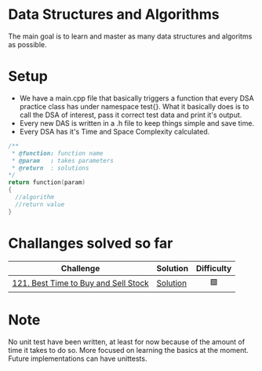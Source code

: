 # Data Structures and Algorithms
The main goal is to learn and master as many data structures and algoritms as possible.

# Setup
* We have a main.cpp file that basically triggers a function that every DSA practice class has under namespace test{}.
  What it basically does is to call the DSA of interest, pass it correct test data and print it's output.
* Every new DAS is written in a .h file to keep things simple and save time.
* Every DSA has it's Time and Space Complexity calculated.

```cpp
/**
 * @function: function name
 * @param   : takes parameters
 * @return  : solutions
*/
return function(param)
{
  //algorithm
  //return value
}
```

# Challanges solved so far

|Challenge | Solution | Difficulty
|:--:|:--| :--:|
|[121. Best Time to Buy and Sell Stock](https://leetcode.com/problems/best-time-to-buy-and-sell-stock/)| [Solution](https://github.com/HiltonUniverse/DataStructures/blob/master/DSA/include/BestTimetoBuyandSellStock.h) | 🟩 |

# Note
No unit test have been written, at least for now because of the amount of time it takes to do so. More focused on learning the basics at
the moment. Future implementations can have unittests.

